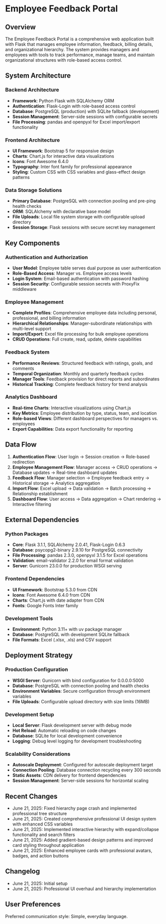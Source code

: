 # Employee Feedback Portal

## Overview

The Employee Feedback Portal is a comprehensive web application built with Flask that manages employee information, feedback, billing details, and organizational hierarchy. The system provides managers and employees with tools to track performance, manage teams, and maintain organizational structures with role-based access control.

## System Architecture

### Backend Architecture
- **Framework**: Python Flask with SQLAlchemy ORM
- **Authentication**: Flask-Login with role-based access control
- **Database**: PostgreSQL (production) with SQLite fallback (development)
- **Session Management**: Server-side sessions with configurable secrets
- **File Processing**: pandas and openpyxl for Excel import/export functionality

### Frontend Architecture
- **UI Framework**: Bootstrap 5 for responsive design
- **Charts**: Chart.js for interactive data visualizations
- **Icons**: Font Awesome 6.4.0
- **Typography**: Inter font family for professional appearance
- **Styling**: Custom CSS with CSS variables and glass-effect design patterns

### Data Storage Solutions
- **Primary Database**: PostgreSQL with connection pooling and pre-ping health checks
- **ORM**: SQLAlchemy with declarative base model
- **File Uploads**: Local file system storage with configurable upload directory
- **Session Storage**: Flask sessions with secure secret key management

## Key Components

### Authentication and Authorization
- **User Model**: Employee table serves dual purpose as user authentication
- **Role-Based Access**: Manager vs. Employee access levels
- **Login System**: Email-based authentication with password hashing
- **Session Security**: Configurable session secrets with ProxyFix middleware

### Employee Management
- **Complete Profiles**: Comprehensive employee data including personal, professional, and billing information
- **Hierarchical Relationships**: Manager-subordinate relationships with multi-level support
- **Import/Export**: Excel file processing for bulk employee operations
- **CRUD Operations**: Full create, read, update, delete capabilities

### Feedback System
- **Performance Reviews**: Structured feedback with ratings, goals, and comments
- **Temporal Organization**: Monthly and quarterly feedback cycles
- **Manager Tools**: Feedback provision for direct reports and subordinates
- **Historical Tracking**: Complete feedback history for trend analysis

### Analytics Dashboard
- **Real-time Charts**: Interactive visualizations using Chart.js
- **Key Metrics**: Employee distribution by type, status, team, and location
- **Role-based Views**: Different dashboard perspectives for managers vs. employees
- **Export Capabilities**: Data export functionality for reporting

## Data Flow

1. **Authentication Flow**: User login → Session creation → Role-based redirection
2. **Employee Management Flow**: Manager access → CRUD operations → Database updates → Real-time dashboard updates
3. **Feedback Flow**: Manager selection → Employee feedback entry → Historical storage → Analytics aggregation
4. **Import Flow**: Excel upload → Data validation → Batch processing → Relationship establishment
5. **Dashboard Flow**: User access → Data aggregation → Chart rendering → Interactive filtering

## External Dependencies

### Python Packages
- **Core**: Flask 3.1.1, SQLAlchemy 2.0.41, Flask-Login 0.6.3
- **Database**: psycopg2-binary 2.9.10 for PostgreSQL connectivity
- **File Processing**: pandas 2.3.0, openpyxl 3.1.5 for Excel operations
- **Validation**: email-validator 2.2.0 for email format validation
- **Server**: Gunicorn 23.0.0 for production WSGI serving

### Frontend Dependencies
- **UI Framework**: Bootstrap 5.3.0 from CDN
- **Icons**: Font Awesome 6.4.0 from CDN
- **Charts**: Chart.js with date adapter from CDN
- **Fonts**: Google Fonts Inter family

### Development Tools
- **Environment**: Python 3.11+ with uv package manager
- **Database**: PostgreSQL with development SQLite fallback
- **File Formats**: Excel (.xlsx, .xls) and CSV support

## Deployment Strategy

### Production Configuration
- **WSGI Server**: Gunicorn with bind configuration for 0.0.0.0:5000
- **Database**: PostgreSQL with connection pooling and health checks
- **Environment Variables**: Secure configuration through environment variables
- **File Uploads**: Configurable upload directory with size limits (16MB)

### Development Setup
- **Local Server**: Flask development server with debug mode
- **Hot Reload**: Automatic reloading on code changes
- **Database**: SQLite for local development convenience
- **Logging**: Debug level logging for development troubleshooting

### Scalability Considerations
- **Autoscale Deployment**: Configured for autoscale deployment target
- **Connection Pooling**: Database connection recycling every 300 seconds
- **Static Assets**: CDN delivery for frontend dependencies
- **Session Management**: Server-side sessions for horizontal scaling

## Recent Changes

- June 21, 2025: Fixed hierarchy page crash and implemented professional tree structure
- June 21, 2025: Created comprehensive professional UI design system with enhanced CSS variables
- June 21, 2025: Implemented interactive hierarchy with expand/collapse functionality and search filters
- June 21, 2025: Added gradient-based design patterns and improved card styling throughout application
- June 21, 2025: Enhanced employee cards with professional avatars, badges, and action buttons

## Changelog

- June 21, 2025: Initial setup
- June 21, 2025: Professional UI overhaul and hierarchy implementation

## User Preferences

Preferred communication style: Simple, everyday language.